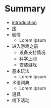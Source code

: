 # Summary

* [introduction](README.md)
* [序](Preface.md)
* 剧情
   * Lorem ipsum
* 进入游戏之前
   * 设备支持情况
   * 科学上网
   * 安装游戏
* 基本玩法
  * Lorem ipsum
* 术语词典
  * Lorem ipsum
* 道具
* 线下活动
